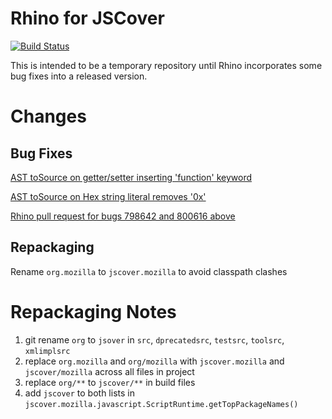 Rhino for JSCover
=================
[![Build Status](https://drone.io/github.com/tntim96/rhino-jscover-repackaged/status.png)](https://drone.io/github.com/tntim96/rhino-jscover-repackaged/latest)

This is intended to be a temporary repository until Rhino incorporates some bug fixes into a released version.

Changes
=======
Bug Fixes
---------
[AST toSource on getter/setter inserting 'function' keyword](https://bugzilla.mozilla.org/show_bug.cgi?id=798642)

[AST toSource on Hex string literal removes '0x'](https://bugzilla.mozilla.org/show_bug.cgi?id=800616)

[Rhino pull request for bugs 798642 and 800616 above](https://github.com/mozilla/rhino/pull/138)

Repackaging
-----------
Rename `org.mozilla` to `jscover.mozilla` to avoid classpath clashes

Repackaging Notes
=================
1. git rename `org` to `jsover` in `src`, `dprecatedsrc`, `testsrc`, `toolsrc`, `xmlimplsrc`
1. replace `org.mozilla` and `org/mozilla` with `jscover.mozilla` and `jscover/mozilla` across all files in project
1. replace `org/**` to `jscover/**` in build files
1. add `jscover` to both lists in `jscover.mozilla.javascript.ScriptRuntime.getTopPackageNames()`
